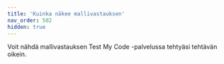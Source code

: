 ```yaml
---
title: 'Kuinka näkee mallivastauksen'
nav_order: 502
hidden: true
---
```


Voit nähdä mallivastauksen Test My Code -palvelussa tehtyäsi tehtävän oikein.